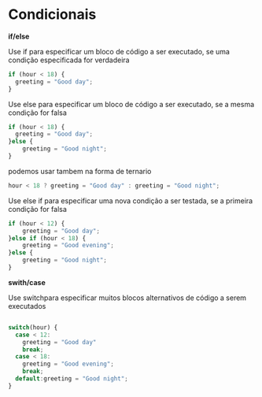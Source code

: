 # Condicionais

**if/else**

Use if para especificar um bloco de código a ser executado, se uma condição especificada for verdadeira

```js
if (hour < 18) {
  greeting = "Good day";
}
```

Use else para especificar um bloco de código a ser executado, se a mesma condição for falsa

```js
if (hour < 18) {
  greeting = "Good day";
}else {
    greeting = "Good night";
}
```

podemos usar tambem na forma de ternario

```js
hour < 18 ? greeting = "Good day" : greeting = "Good night";
```

Use else if para especificar uma nova condição a ser testada, se a primeira condição for falsa

```js
if (hour < 12) {
    greeting = "Good day";
}else if (hour < 18) {
    greeting = "Good evening";
}else {
    greeting = "Good night";
}
```

**swith/case**

Use switchpara especificar muitos blocos alternativos de código a serem executados

```js

switch(hour) {
  case < 12:
    greeting = "Good day"
    break;
  case < 18:
    greeting = "Good evening";
    break;
  default:greeting = "Good night";
}
```
